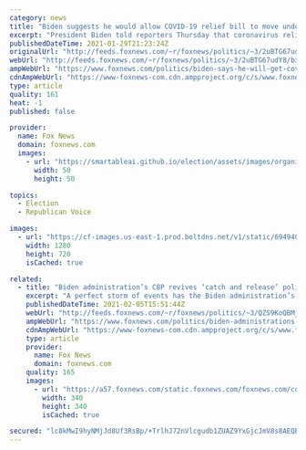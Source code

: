 ```yaml
---
category: news
title: "Biden suggests he would allow COVID-19 relief bill to move under 'reconciliation' with GOP support"
excerpt: "President Biden told reporters Thursday that coronavirus relief will be passed with or without the support of congressional Republicans."
publishedDateTime: 2021-01-29T21:23:24Z
originalUrl: "http://feeds.foxnews.com/~r/foxnews/politics/~3/2uBTG67udY8/biden-says-he-will-get-covid-relief-passed-no-ifs-and-or-buts"
webUrl: "http://feeds.foxnews.com/~r/foxnews/politics/~3/2uBTG67udY8/biden-says-he-will-get-covid-relief-passed-no-ifs-and-or-buts"
ampWebUrl: "https://www.foxnews.com/politics/biden-says-he-will-get-covid-relief-passed-no-ifs-and-or-buts.amp"
cdnAmpWebUrl: "https://www-foxnews-com.cdn.ampproject.org/c/s/www.foxnews.com/politics/biden-says-he-will-get-covid-relief-passed-no-ifs-and-or-buts.amp"
type: article
quality: 161
heat: -1
published: false

provider:
  name: Fox News
  domain: foxnews.com
  images:
    - url: "https://smartableai.github.io/election/assets/images/organizations/foxnews.com-50x50.jpg"
      width: 50
      height: 50

topics:
  - Election
  - Republican Voice

images:
  - url: "https://cf-images.us-east-1.prod.boltdns.net/v1/static/694940094001/6fdba3ce-11cf-42b8-8802-c41d9e29f7e2/593a490f-fb1a-4ade-b170-c919b34d2336/1280x720/match/image.jpg"
    width: 1280
    height: 720
    isCached: true

related:
  - title: "Biden administration’s CBP revives ‘catch and release’ policy at border amid COVID concerns"
    excerpt: "A perfect storm of events has the Biden administration’s Customs and Border Protection on its heels in parts of Texas."
    publishedDateTime: 2021-02-05T15:51:44Z
    webUrl: "http://feeds.foxnews.com/~r/foxnews/politics/~3/QZS9KoQBMj8/biden-administrations-cbp-revives-catch-and-release-policy-at-border-amid-covid-concerns"
    ampWebUrl: "https://www.foxnews.com/politics/biden-administrations-cbp-revives-catch-and-release-policy-at-border-amid-covid-concerns.amp"
    cdnAmpWebUrl: "https://www-foxnews-com.cdn.ampproject.org/c/s/www.foxnews.com/politics/biden-administrations-cbp-revives-catch-and-release-policy-at-border-amid-covid-concerns.amp"
    type: article
    provider:
      name: Fox News
      domain: foxnews.com
    quality: 165
    images:
      - url: "https://a57.foxnews.com/static.foxnews.com/foxnews.com/content/uploads/2018/09/340/340/william-la-jeunesse.png?ve=1&tl=1"
        width: 340
        height: 340
        isCached: true

secured: "lc8kMwI9hyNMjJd8Uf3RsBp/+TrlhJ72nVlcgudb1ZUAZ9YxGjcJmV8s8AEQBXgmrftIWTnTkb//jOaVpSCJ32X9GxkKPCond+2hwE26murpN87wfKn1feBFQJgc0zKxISPnryQsziGi8lYiBzw6YFUbiRugEAolHnujvXBUp+xLNsoICW/tKOCJZ1MPjh2j1+MxpcUoPpPrCXV3dMZLvTv4xnklkBCcij6krDTqzg/+q1RjJcuGMTUqO9UGdgr5ZkgfA5T0br9aEy0ViLgCHyFYhjTQfnTtLCgfYj8t2lZRlu1U9bk4+lSa/OEjobjen0DQPy9W9v1JhBH8j34fAXxgmwPddI+F6Oj9CT1V92s=;FL/zSYDUk/bqZTOctklSUA=="
---
```


